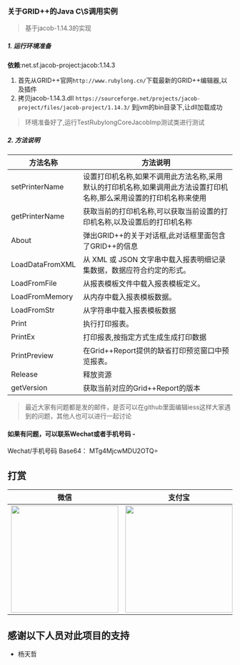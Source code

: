 ### 关于GRID++的Java C\S调用实例
> 基于jacob-1.14.3的实现  

##### 1. 运行环境准备 
__依赖__:net.sf.jacob-project:jacob:1.14.3 

1. 首先从GRID++官网`http://www.rubylong.cn/`下载最新的GRID++编辑器,以及插件   
2. 拷贝jacob-1.14.3.dll `https://sourceforge.net/projects/jacob-project/files/jacob-project/1.14.3/` 到jvm的bin目录下,让dll加载成功
> 环境准备好了,运行TestRubylongCoreJacobImp测试类进行测试


##### 2. 方法说明
| 方法名称        | 方法说明    |    
| --------       | -----   |    
|setPrinterName| 设置打印机名称,如果不调用此方法名称,采用默认的打印机名称,如果调用此方法设置打印机名称,那么采用设置的打印机名称来使用   |  
|getPrinterName | 获取当前的打印机名称,可以获取当前设置的打印机名称,以及设置后的打印机名称|   
|About          |弹出GRID++的关于对话框,此对话框里面包含了GRID++的信息|   
|LoadDataFromXML|从 XML 或 JSON 文字串中载入报表明细记录集数据，数据应符合约定的形式。|  
|LoadFromFile|从报表模板文件中载入报表模板定义。|  
|LoadFromMemory|从内存中载入报表模板数据。   |  
|LoadFromStr|从字符串中载入报表模板数据|  
|Print|执行打印报表。   |  
|PrintEx|打印报表,按指定方式生成生成打印数据|  
|PrintPreview|在Grid++Report提供的缺省打印预览窗口中预览报表。  |  
|Release|释放资源|  
|getVersion|获取当前对应的Grid++Report的版本


> 最近大家有问题都是发的邮件，是否可以在github里面编辑iess这样大家遇到的问题，其他人也可以进行一起讨论

#### 如果有问题，可以联系Wechat或者手机号码 - 

Wechat/手机号码 Base64： MTg4MjcwMDU2OTQ=  

## 打赏

|微信 | 支付宝
|---- |-------
| <img src="https://rwp.pub/img/wechat.jpg" width="240" />|   <img src="https://rwp.pub/img/alipay.jpg" width="240" />

## 感谢以下人员对此项目的支持


- 杨天哲
